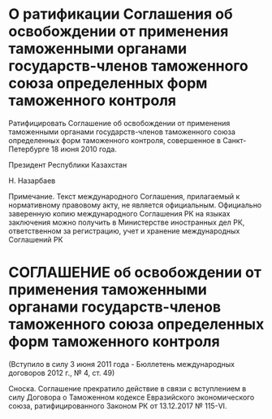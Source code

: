 # О ратификации Соглашения об освобождении от применения таможенными органами государств-членов таможенного союза определенных форм таможенного контроля

Ратифицировать Соглашение об освобождении от применения таможенными органами государств-членов таможенного союза определенных форм таможенного контроля, совершенное в Санкт-Петербурге 18 июня 2010 года.

Президент Республики Казахстан

Н. Назарбаев

Примечание. Текст международного Соглашения, прилагаемый к нормативному правовому акту, не является официальным. Официально заверенную копию международного Соглашения РК на языках заключения можно получить в Министерстве иностранных дел РК, ответственном за регистрацию, учет и хранение международных Соглашений РК

# СОГЛАШЕНИЕ об освобождении от применения таможенными органами государств-членов таможенного союза определенных форм таможенного контроля

(Вступило в силу 3 июня 2011 года - Бюллетень международных договоров 2012 г., № 4, ст. 49)

Сноска. Соглашение прекратило действие в связи с вступлением в силу Договора о Таможенном кодексе Евразийского экономического союза, ратифицированного Законом РК от 13.12.2017 № 115-VI.

